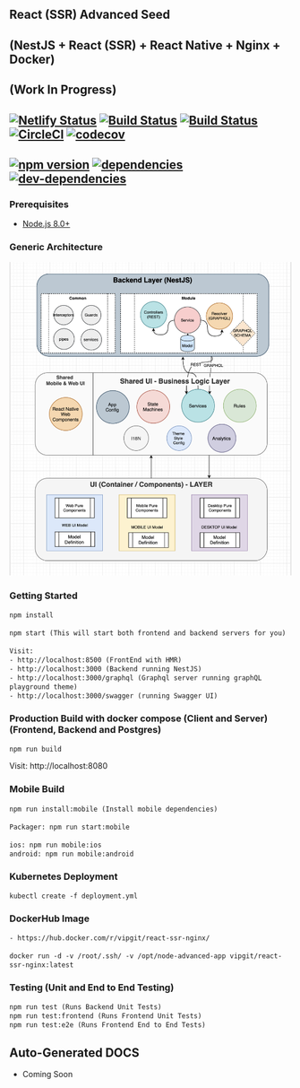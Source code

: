 ## React (SSR) Advanced Seed

## (NestJS + React (SSR) + React Native + Nginx + Docker)

## (Work In Progress)

## [![Netlify Status](https://api.netlify.com/api/v1/badges/e4099e33-94ff-48df-be74-1b7021ff7f73/deploy-status)](https://app.netlify.com/sites/confident-mestorf-ab8ce9/deploys) [![Build Status](https://app.bitrise.io/app/d98e7b1dcb54c9ac/status.svg?token=8eD_bEhakpStCX1gMDqsiw)](https://app.bitrise.io/app/d98e7b1dcb54c9ac) [![Build Status](https://dev.azure.com/github0586/react-ssr-advanced/_apis/build/status/vip-git.react-ssr-advanced-seed?branchName=master)](https://dev.azure.com/github0586/react-ssr-advanced/_build/latest?definitionId=1&branchName=master) [![CircleCI](https://circleci.com/gh/vip-git/react-ssr-advanced-seed.svg?style=svg)](https://circleci.com/gh/vip-git/react-ssr-advanced-seed) [![codecov](https://codecov.io/gh/vip-git/react-ssr-advanced-seed/branch/master/graph/badge.svg)](https://codecov.io/gh/vip-git/react-ssr-advanced-seed)

## [![npm version](https://badge.fury.io/js/npm.svg)](https://badge.fury.io/js/npm) [![dependencies](https://david-dm.org/vip-git/react-ssr-advanced-seed.svg)](https://david-dm.org/vip-git/react-ssr-advanced-seed) [![dev-dependencies](https://david-dm.org/vip-git/react-ssr-advanced-seed/dev-status.svg)](https://david-dm.org/vip-git/react-ssr-advanced-seed)

### Prerequisites

- [Node.js 8.0+](http://nodejs.org)

### Generic Architecture
![Generic UI Architecture](./readme-arch/generic-ui-arch.png)

### Getting Started

```
npm install

npm start (This will start both frontend and backend servers for you)

Visit:
- http://localhost:8500 (FrontEnd with HMR)
- http://localhost:3000 (Backend running NestJS)
- http://localhost:3000/graphql (Graphql server running graphQL playground theme)
- http://localhost:3000/swagger (running Swagger UI)
```

### Production Build with docker compose (Client and Server) (Frontend, Backend and Postgres)

```
npm run build
```

Visit: http://localhost:8080

### Mobile Build

```
npm run install:mobile (Install mobile dependencies)

Packager: npm run start:mobile

ios: npm run mobile:ios
android: npm run mobile:android
```

### Kubernetes Deployment

```
kubectl create -f deployment.yml
```

### DockerHub Image

```
- https://hub.docker.com/r/vipgit/react-ssr-nginx/

docker run -d -v /root/.ssh/ -v /opt/node-advanced-app vipgit/react-ssr-nginx:latest
```

### Testing (Unit and End to End Testing)

```
npm run test (Runs Backend Unit Tests)
npm run test:frontend (Runs Frontend Unit Tests)
npm run test:e2e (Runs Frontend End to End Tests)
```

## Auto-Generated DOCS
- Coming Soon